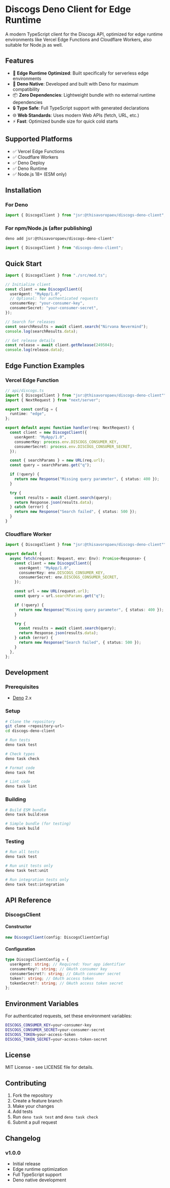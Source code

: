 # Discogs Deno Client for Edge Runtime

A modern TypeScript client for the Discogs API, optimized for edge runtime
environments like Vercel Edge Functions and Cloudflare Workers, also suitable
for Node.js as well.

## Features

- 🚀 **Edge Runtime Optimized**: Built specifically for serverless edge
  environments
- 🦕 **Deno Native**: Developed and built with Deno for maximum compatibility
- 📦 **Zero Dependencies**: Lightweight bundle with no external runtime
  dependencies
- 🔒 **Type Safe**: Full TypeScript support with generated declarations
- 🌐 **Web Standards**: Uses modern Web APIs (fetch, URL, etc.)
- ⚡ **Fast**: Optimized bundle size for quick cold starts

## Supported Platforms

- ✅ Vercel Edge Functions
- ✅ Cloudflare Workers
- ✅ Deno Deploy
- ✅ Deno Runtime
- ✅ Node.js 18+ (ESM only)

## Installation

### For Deno

```typescript
import { DiscogsClient } from "jsr:@thisavoropaev/discogs-deno-client";
```

### For npm/Node.js (after publishing)

```bash
deno add jsr:@thisavoropaev/discogs-deno-client"
```

```typescript
import { DiscogsClient } from "discogs-deno-client";
```

## Quick Start

```typescript
import { DiscogsClient } from "./src/mod.ts";

// Initialize client
const client = new DiscogsClient({
  userAgent: "MyApp/1.0",
  // Optional: for authenticated requests
  consumerKey: "your-consumer-key",
  consumerSecret: "your-consumer-secret",
});

// Search for releases
const searchResults = await client.search("Nirvana Nevermind");
console.log(searchResults.data);

// Get release details
const release = await client.getRelease(249504);
console.log(release.data);
```

## Edge Function Examples

### Vercel Edge Function

```typescript
// api/discogs.ts
import { DiscogsClient } from "jsr:@thisavoropaev/discogs-deno-client"";
import { NextRequest } from "next/server";

export const config = {
  runtime: "edge",
};

export default async function handler(req: NextRequest) {
  const client = new DiscogsClient({
    userAgent: "MyApp/1.0",
    consumerKey: process.env.DISCOGS_CONSUMER_KEY,
    consumerSecret: process.env.DISCOGS_CONSUMER_SECRET,
  });

  const { searchParams } = new URL(req.url);
  const query = searchParams.get("q");

  if (!query) {
    return new Response("Missing query parameter", { status: 400 });
  }

  try {
    const results = await client.search(query);
    return Response.json(results.data);
  } catch (error) {
    return new Response("Search failed", { status: 500 });
  }
}
```

### Cloudflare Worker

```typescript
import { DiscogsClient } from "jsr:@thisavoropaev/discogs-deno-client"";

export default {
  async fetch(request: Request, env: Env): Promise<Response> {
    const client = new DiscogsClient({
      userAgent: "MyApp/1.0",
      consumerKey: env.DISCOGS_CONSUMER_KEY,
      consumerSecret: env.DISCOGS_CONSUMER_SECRET,
    });

    const url = new URL(request.url);
    const query = url.searchParams.get("q");

    if (!query) {
      return new Response("Missing query parameter", { status: 400 });
    }

    try {
      const results = await client.search(query);
      return Response.json(results.data);
    } catch (error) {
      return new Response("Search failed", { status: 500 });
    }
  },
};
```

## Development

### Prerequisites

- [Deno](https://deno.land/) 2.x

### Setup

```bash
# Clone the repository
git clone <repository-url>
cd discogs-deno-client

# Run tests
deno task test

# Check types
deno task check

# Format code
deno task fmt

# Lint code
deno task lint
```

### Building

```bash
# Build ESM bundle
deno task build:esm

# Simple bundle (for testing)
deno task build
```

### Testing

```bash
# Run all tests
deno task test

# Run unit tests only
deno task test:unit

# Run integration tests only
deno task test:integration
```

## API Reference

### DiscogsClient

#### Constructor

```typescript
new DiscogsClient(config: DiscogsClientConfig)
```

#### Configuration

```typescript
type DiscogsClientConfig = {
  userAgent: string; // Required: Your app identifier
  consumerKey?: string; // OAuth consumer key
  consumerSecret?: string; // OAuth consumer secret
  token?: string; // OAuth access token
  tokenSecret?: string; // OAuth access token secret
};
```

## Environment Variables

For authenticated requests, set these environment variables:

```bash
DISCOGS_CONSUMER_KEY=your-consumer-key
DISCOGS_CONSUMER_SECRET=your-consumer-secret
DISCOGS_TOKEN=your-access-token
DISCOGS_TOKEN_SECRET=your-access-token-secret
```

## License

MIT License - see LICENSE file for details.

## Contributing

1. Fork the repository
2. Create a feature branch
3. Make your changes
4. Add tests
5. Run `deno task test` and `deno task check`
6. Submit a pull request

## Changelog

### v1.0.0

- Initial release
- Edge runtime optimization
- Full TypeScript support
- Deno native development

